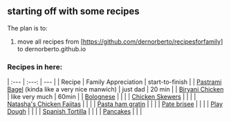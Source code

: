 ## starting off with some recipes

The plan is to:
1. move all recipes from [https://github.com/dernorberto/recipesforfamily] to dernorberto.github.io

### Recipes in here:

| :--- | :---: | --- |
| Recipe | Family Appreciation | start-to-finish |
| [Pastrami Bagel](https://dernorberto.github.io/pastramibagel) (kinda like a very nice manwich) | just dad | 20 min |
| [Biryani Chicken](https://dernorberto.github.io/Biryani%20chicken.md) | like very much | 60min |
| [Bolognese](https://dernorberto.github.io/Bolognese%20sauce.md) | | |
| [Chicken Skewers](https://dernorberto.github.io/Chicken%20skewers.md) | | |
| [Natasha's Chicken Fajitas](https://dernorberto.github.io/Natasha's%20Chicken%20Fajitas.md) | | |
| [Pasta ham gratin](https://dernorberto.github.io/Pasta%20ham%20gratin.md) | | |
| [Pate brisee](https://dernorberto.github.io/Pate%20Brisee.md) | | |
| [Play Dough](https://dernorberto.github.io/Play%20dough.md) | | |
| [Spanish Tortilla](https://dernorberto.github.io/Spanish%20tortilla.md) | | |
| [Pancakes](https://dernorberto.github.io/pancakes.md) | | |

